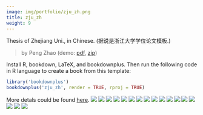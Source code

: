 ```yaml
---
image: img/portfolio/zju_zh.png
title: zju_zh
weight: 9
---
```


Thesis of Zhejiang Uni., in Chinese. (据说是浙江大学学位论文模板.)

> by Peng Zhao (demo: [pdf](https://github.com/pzhaonet/bookdownplus/raw/master/upload/zju_zh/showcase/zju_zh.pdf), [zip](https://github.com/pzhaonet/bookdownplus/raw/master/upload/zju_zh/demo.zip))

<!--more-->

Install R, bookdown, LaTeX, and bookdownplus. Then run the following code in R language to create a book from this template:

```r
library('bookdownplus')
bookdownplus('zju_zh', render = TRUE, rproj = TRUE)
```

More detals could be found [here](https://github.com/pzhaonet/bookdownplus).
[![](https://github.com/pzhaonet/bookdownplus/raw/master/upload/zju_zh/showcase/cover.png)](https://github.com/pzhaonet/bookdownplus/raw/master/upload/zju_zh/showcase/cover.png)
[![](https://github.com/pzhaonet/bookdownplus/raw/master/upload/zju_zh/showcase/zju_zh11.png)](https://github.com/pzhaonet/bookdownplus/raw/master/upload/zju_zh/showcase/zju_zh11.png)
[![](https://github.com/pzhaonet/bookdownplus/raw/master/upload/zju_zh/showcase/zju_zh13.png)](https://github.com/pzhaonet/bookdownplus/raw/master/upload/zju_zh/showcase/zju_zh13.png)
[![](https://github.com/pzhaonet/bookdownplus/raw/master/upload/zju_zh/showcase/zju_zh15.png)](https://github.com/pzhaonet/bookdownplus/raw/master/upload/zju_zh/showcase/zju_zh15.png)
[![](https://github.com/pzhaonet/bookdownplus/raw/master/upload/zju_zh/showcase/zju_zh17.png)](https://github.com/pzhaonet/bookdownplus/raw/master/upload/zju_zh/showcase/zju_zh17.png)
[![](https://github.com/pzhaonet/bookdownplus/raw/master/upload/zju_zh/showcase/zju_zh19.png)](https://github.com/pzhaonet/bookdownplus/raw/master/upload/zju_zh/showcase/zju_zh19.png)
[![](https://github.com/pzhaonet/bookdownplus/raw/master/upload/zju_zh/showcase/zju_zh21.png)](https://github.com/pzhaonet/bookdownplus/raw/master/upload/zju_zh/showcase/zju_zh21.png)
[![](https://github.com/pzhaonet/bookdownplus/raw/master/upload/zju_zh/showcase/zju_zh23.png)](https://github.com/pzhaonet/bookdownplus/raw/master/upload/zju_zh/showcase/zju_zh23.png)
[![](https://github.com/pzhaonet/bookdownplus/raw/master/upload/zju_zh/showcase/zju_zh25.png)](https://github.com/pzhaonet/bookdownplus/raw/master/upload/zju_zh/showcase/zju_zh25.png)
[![](https://github.com/pzhaonet/bookdownplus/raw/master/upload/zju_zh/showcase/zju_zh27.png)](https://github.com/pzhaonet/bookdownplus/raw/master/upload/zju_zh/showcase/zju_zh27.png)
[![](https://github.com/pzhaonet/bookdownplus/raw/master/upload/zju_zh/showcase/zju_zh3.png)](https://github.com/pzhaonet/bookdownplus/raw/master/upload/zju_zh/showcase/zju_zh3.png)
[![](https://github.com/pzhaonet/bookdownplus/raw/master/upload/zju_zh/showcase/zju_zh30.png)](https://github.com/pzhaonet/bookdownplus/raw/master/upload/zju_zh/showcase/zju_zh30.png)
[![](https://github.com/pzhaonet/bookdownplus/raw/master/upload/zju_zh/showcase/zju_zh37.png)](https://github.com/pzhaonet/bookdownplus/raw/master/upload/zju_zh/showcase/zju_zh37.png)
[![](https://github.com/pzhaonet/bookdownplus/raw/master/upload/zju_zh/showcase/zju_zh39.png)](https://github.com/pzhaonet/bookdownplus/raw/master/upload/zju_zh/showcase/zju_zh39.png)
[![](https://github.com/pzhaonet/bookdownplus/raw/master/upload/zju_zh/showcase/zju_zh5.png)](https://github.com/pzhaonet/bookdownplus/raw/master/upload/zju_zh/showcase/zju_zh5.png)
[![](https://github.com/pzhaonet/bookdownplus/raw/master/upload/zju_zh/showcase/zju_zh7.png)](https://github.com/pzhaonet/bookdownplus/raw/master/upload/zju_zh/showcase/zju_zh7.png)
[![](https://github.com/pzhaonet/bookdownplus/raw/master/upload/zju_zh/showcase/zju_zh9.png)](https://github.com/pzhaonet/bookdownplus/raw/master/upload/zju_zh/showcase/zju_zh9.png)

